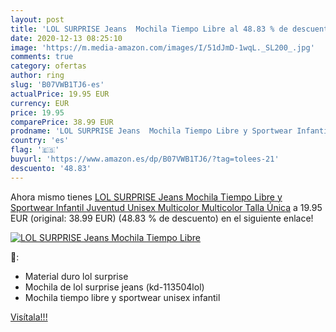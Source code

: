 ```yaml
---
layout: post
title: 'LOL SURPRISE Jeans  Mochila Tiempo Libre al 48.83 % de descuento'
date: 2020-12-13 08:25:10
image: 'https://m.media-amazon.com/images/I/51dJmD-1wqL._SL200_.jpg'
comments: true
category: ofertas
author: ring
slug: 'B07VWB1TJ6-es'
actualPrice: 19.95 EUR
currency: EUR
price: 19.95
comparePrice: 38.99 EUR
prodname: 'LOL SURPRISE Jeans  Mochila Tiempo Libre y Sportwear Infantil  Juventud Unisex  Multicolor  Multicolor   Talla Única'
country: 'es'
flag: '🇪🇸'
buyurl: 'https://www.amazon.es/dp/B07VWB1TJ6/?tag=tolees-21'
descuento: '48.83'
---
```


Ahora mismo tienes [LOL SURPRISE Jeans  Mochila Tiempo Libre y Sportwear Infantil  Juventud Unisex  Multicolor  Multicolor   Talla Única](https://www.amazon.es/dp/B07VWB1TJ6/?tag=tolees-21) a 19.95 EUR (original: 38.99 EUR) (48.83 %  de descuento) en el siguiente enlace!

[![LOL SURPRISE Jeans  Mochila Tiempo Libre](https://m.media-amazon.com/images/I/51dJmD-1wqL._SL200_.jpg)](https://www.amazon.es/dp/B07VWB1TJ6/?tag=tolees-21)

🔎:

- Material duro lol surprise
- Mochila de lol surprise jeans (kd-113504lol)
- Mochila tiempo libre y sportwear unisex infantil

[Visítala!!!](https://www.amazon.es/dp/B07VWB1TJ6/?tag=tolees-21)
